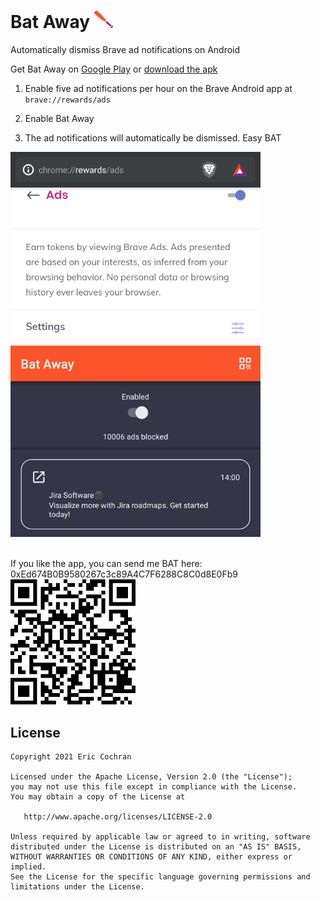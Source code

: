 Bat Away <img alt="Bat Away" src="images/icon.webp" width="30">
=====================

Automatically dismiss Brave ad notifications on Android

Get Bat Away on [Google Play](https://play.google.com/store/apps/details?id=com.nightlynexus.bataway) or [download the apk](https://github.com/NightlyNexus/BatAway/releases)

1. Enable five ad notifications per hour on the Brave Android app at `brave://rewards/ads`

2. Enable Bat Away

3. The ad notifications will automatically be dismissed. Easy BAT

<img alt="Enable Brave ads" src="images/enablebraveads.webp" width="400"> <img alt="Enable Bat Away" src="images/enablebataway.webp" width="400">

<br/>
If you like the app, you can send me BAT here: 0xEd674B0B9580267c3c89A4C7F6288C8C0d8E0Fb9

<img alt="BAT address QR code" src="images/address_qr.webp" width="200">


License
--------

    Copyright 2021 Eric Cochran

    Licensed under the Apache License, Version 2.0 (the "License");
    you may not use this file except in compliance with the License.
    You may obtain a copy of the License at

       http://www.apache.org/licenses/LICENSE-2.0

    Unless required by applicable law or agreed to in writing, software
    distributed under the License is distributed on an "AS IS" BASIS,
    WITHOUT WARRANTIES OR CONDITIONS OF ANY KIND, either express or implied.
    See the License for the specific language governing permissions and
    limitations under the License.
